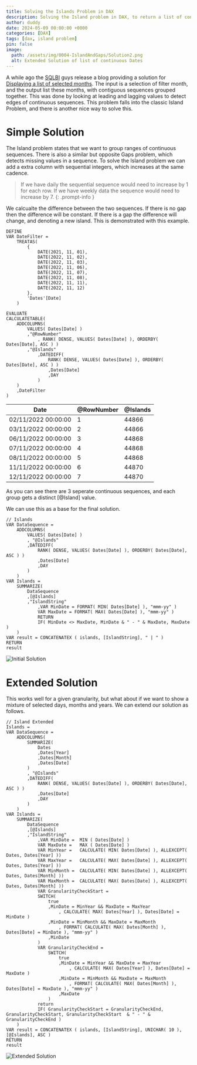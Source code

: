 ```yaml
---
title: Solving the Islands Problem in DAX
description: Solving the Island problem in DAX, to return a list of continuous Dates
author: duddy
date: 2024-05-09 00:00:00 +0000
categories: [DAX]
tags: [dax, island problem]
pin: false
image:
  path: /assets/img/0004-IslandAndGaps/Solution2.png
  alt: Extended Solution of list of continuous Dates
---
```


A while ago the [SQLBI](https://www.sqlbi.com/) guys release a blog providing a solution for [Displaying a list of selected months](https://www.sqlbi.com/blog/alberto/2018/12/20/displaying-a-list-of-selected-months/). The input is a selection of filter month, and the output list these months, with contiguous sequences grouped together. This was done by looking at leading and lagging values to detect edges of continuous sequences. This problem falls into the classic Island Problem, and there is another nice way to solve this.

# Simple Solution
The Island problem states that we want to group ranges of continuous sequences. There is also a similar but opposite Gaps problem, which detects missing values in a sequence. To solve the Island problem we can add a extra column with sequential integers, which increases at the same cadence. 

> If we have daily the sequential sequence would need to increase by 1 for each row. If we have weekly data the sequence would need to increase by 7. 
{: .prompt-info }

We calcualte the difference between the two sequences. If there is no gap then the difference will be constant. If there is a gap the difference will change, and denoting a new island. This is demonstrated with this example.

```dax
DEFINE 
VAR DateFilter = 
	TREATAS(
		{
			DATE(2021, 11, 01),
			DATE(2022, 11, 02),
			DATE(2022, 11, 03),
			DATE(2022, 11, 06),
			DATE(2022, 11, 07),
			DATE(2022, 11, 08),
			DATE(2022, 11, 11),
			DATE(2022, 11, 12)	
		},
		'Dates'[Date]
	)

EVALUATE
CALCULATETABLE(
	ADDCOLUMNS(
		VALUES( Dates[Date] )
		,"@RowNumber"
			, RANK( DENSE, VALUES( Dates[Date] ), ORDERBY( Dates[Date], ASC ) )
		,"@Islands"
			,DATEDIFF(
				RANK( DENSE, VALUES( Dates[Date] ), ORDERBY( Dates[Date], ASC ) )
				,Dates[Date]
				,DAY 
			)
	)
	,DateFilter
)
```

| Date                | @RowNumber | @Islands |
| ------------------- | ---------- | -------- |
| 02/11/2022 00:00:00 | 1          | 44866    |
| 03/11/2022 00:00:00 | 2          | 44866    |
| 06/11/2022 00:00:00 | 3          | 44868    |
| 07/11/2022 00:00:00 | 4          | 44868    |
| 08/11/2022 00:00:00 | 5          | 44868    |
| 11/11/2022 00:00:00 | 6          | 44870    |
| 12/11/2022 00:00:00 | 7          | 44870    |

As you can see there are 3 seperate continuous sequences, and each group gets a distinct [@Island] value. 

We can use this as a base for the final solution. 

```dax
// Islands
VAR DataSequence = 
	ADDCOLUMNS(
		VALUES( Dates[Date] )
		, "@Islands"
		,DATEDIFF(
			RANK( DENSE, VALUES( Dates[Date] ), ORDERBY( Dates[Date], ASC ) )
			,Dates[Date]
			,DAY 
		)
	)
VAR Islands =	
	SUMMARIZE(
		DataSequence
		,[@Islands]
		,"IslandString"
			,VAR MinDate = FORMAT( MIN( Dates[Date] ), "mmm-yy" )
			VAR MaxDate = FORMAT( MAX( Dates[Date] ), "mmm-yy" )
			RETURN
			IF( MinDate <> MaxDate, MinDate & " - " & MaxDate, MaxDate )
	)
VAR result = CONCATENATEX ( islands, [IslandString], " | " )
RETURN
result
```
![Initial Solution](/assets/img/0004-IslandAndGaps/Solution1.png)

# Extended Solution
This works well for a given granularity, but what about if we want to show a mixture of selected days, months and years. We can extend our solution as follows.

```dax
// Island Extended
Islands = 
VAR DataSequence = 
	ADDCOLUMNS(
		SUMMARIZE(
			Dates
			,Dates[Year]
			,Dates[Month]
			,Dates[Date]
		)
		, "@Islands"
		,DATEDIFF(
			RANK( DENSE, VALUES( Dates[Date] ), ORDERBY( Dates[Date], ASC ) )
			,Dates[Date]
			,DAY 
		)
	)
VAR Islands =	
	SUMMARIZE(
		DataSequence
		,[@Islands]
		,"IslandString"
			,VAR MinDate =  MIN ( Dates[Date] )
			VAR MaxDate =   MAX ( Dates[Date] )
			VAR MinYear = 	CALCULATE( MIN( Dates[Date] ), ALLEXCEPT( Dates, Dates[Year] ))
			VAR MaxYear = 	CALCULATE( MAX( Dates[Date] ), ALLEXCEPT( Dates, Dates[Year] ))
			VAR MinMonth =  CALCULATE( MIN( Dates[Date] ), ALLEXCEPT( Dates, Dates[Month] ))
			VAR MaxMonth =  CALCULATE( MAX( Dates[Date] ), ALLEXCEPT( Dates, Dates[Month] ))
			VAR GranularityCheckStart = 
			SWITCH(
				true
				,MinDate = MinYear && MaxDate = MaxYear
					, CALCULATE( MAX( Dates[Year] ), Dates[Date] = MinDate )
				,MinDate = MinMonth && MaxDate = MaxMonth
					, FORMAT( CALCULATE( MAX( Dates[Month] ), Dates[Date] = MinDate ), "mmm-yy" )
				,MinDate
			)
			VAR GranularityCheckEnd = 
				SWITCH(
					true
					,MinDate = MinYear && MaxDate = MaxYear
						, CALCULATE( MAX( Dates[Year] ), Dates[Date] = MaxDate )
					,MinDate = MinMonth && MaxDate = MaxMonth
						, FORMAT( CALCULATE( MAX( Dates[Month] ), Dates[Date] = MaxDate ), "mmm-yy" )
					,MaxDate
				)
			return
			IF( GranularityCheckStart = GranularityCheckEnd, GranularityCheckStart, GranularityCheckStart  & " - " & GranularityCheckEnd )
	)
VAR result = CONCATENATEX ( islands, [IslandString], UNICHAR( 10 ), [@Islands], ASC )
RETURN
result
```

![Extended Solution](/assets/img/0004-IslandAndGaps/Solution2.png)